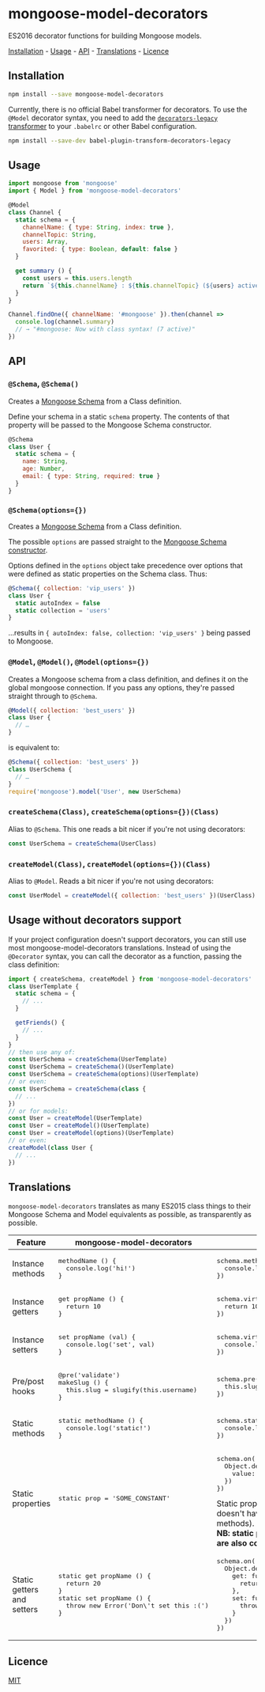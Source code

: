 # mongoose-model-decorators

ES2016 decorator functions for building Mongoose models.

[Installation](#installation) - [Usage](#usage) - [API](#api) -
[Translations](#translations) - [Licence](#licence)

## Installation

```bash
npm install --save mongoose-model-decorators
```

Currently, there is no official Babel transformer for decorators. To use the
`@Model` decorator syntax, you need to add the [`decorators-legacy` transformer](https://github.com/loganfsmyth/babel-plugin-transform-decorators-legacy)
to your `.babelrc` or other Babel configuration.

```bash
npm install --save-dev babel-plugin-transform-decorators-legacy
```

## Usage

```js
import mongoose from 'mongoose'
import { Model } from 'mongoose-model-decorators'

@Model
class Channel {
  static schema = {
    channelName: { type: String, index: true },
    channelTopic: String,
    users: Array,
    favorited: { type: Boolean, default: false }
  }

  get summary () {
    const users = this.users.length
    return `${this.channelName} : ${this.channelTopic} (${users} active)`
  }
}

Channel.findOne({ channelName: '#mongoose' }).then(channel =>
  console.log(channel.summary)
  // → "#mongoose: Now with class syntax! (7 active)"
})
```

## API

### `@Schema`, `@Schema()`

Creates a [Mongoose Schema](http://mongoosejs.com/docs/guide.html) from a Class
definition.

Define your schema in a static `schema` property. The contents of that property
will be passed to the Mongoose Schema constructor.

```js
@Schema
class User {
  static schema = {
    name: String,
    age: Number,
    email: { type: String, required: true }
  }
}
```

### `@Schema(options={})`

Creates a [Mongoose Schema](http://mongoosejs.com/docs/guide.html) from a Class
definition.

The possible `options` are passed straight to the [Mongoose Schema constructor](http://mongoosejs.com/docs/guide.html#options).

Options defined in the `options` object take precedence over options that were
defined as static properties on the Schema class. Thus:

```js
@Schema({ collection: 'vip_users' })
class User {
  static autoIndex = false
  static collection = 'users'
}
```

…results in `{ autoIndex: false, collection: 'vip_users' }` being passed to
Mongoose.

### `@Model`, `@Model()`, `@Model(options={})`

Creates a Mongoose schema from a class definition, and defines it on the global
mongoose connection. If you pass any options, they're passed straight through
to `@Schema`.

```js
@Model({ collection: 'best_users' })
class User {
  // …
}
```

is equivalent to:

```js
@Schema({ collection: 'best_users' })
class UserSchema {
  // …
}
require('mongoose').model('User', new UserSchema)
```

### `createSchema(Class)`, `createSchema(options={})(Class)`

Alias to `@Schema`. This one reads a bit nicer if you're not using decorators:

```js
const UserSchema = createSchema(UserClass)
```

### `createModel(Class)`, `createModel(options={})(Class)`

Alias to `@Model`. Reads a bit nicer if you're not using decorators:

```js
const UserModel = createModel({ collection: 'best_users' })(UserClass)
```

## Usage without decorators support

If your project configuration doesn't support decorators, you can still use most
mongoose-model-decorators translations. Instead of using the `@Decorator`
syntax, you can call the decorator as a function, passing the class definition:

```js
import { createSchema, createModel } from 'mongoose-model-decorators'
class UserTemplate {
  static schema = {
    // ...
  }

  getFriends() {
    // ...
  }
}
// then use any of:
const UserSchema = createSchema(UserTemplate)
const UserSchema = createSchema()(UserTemplate)
const UserSchema = createSchema(options)(UserTemplate)
// or even:
const UserSchema = createSchema(class {
  // ...
})
// or for models:
const User = createModel(UserTemplate)
const User = createModel()(UserTemplate)
const User = createModel(options)(UserTemplate)
// or even:
createModel(class User {
  // ...
})
```

## Translations

`mongoose-model-decorators` translates as many ES2015 class things to their
Mongoose Schema and Model equivalents as possible, as transparently as possible.

<table>
  <thead>
    <tr>
      <th> Feature </th>
      <th> mongoose-model-decorators </th>
      <th> plain Mongoose </th>
    </tr>
  </thead>
  <tbody>
    <tr>
      <td> Instance methods </td>
      <td>
        <pre lang="js">
methodName () {
  console.log('hi!')
}</pre>
      </td>
      <td>
        <pre lang="js">
schema.method('methodName', function methodName () {
  console.log('hi!')
})</pre>
      </td>
    </tr>
    <tr>
      <td> Instance getters </td>
      <td>
        <pre lang="js">
get propName () {
  return 10
}</pre>
      </td>
      <td>
        <pre lang="js">
schema.virtual('propName').get(function () {
  return 10
})</pre>
      </td>
    </tr>
    <tr>
      <td> Instance setters </td>
      <td>
        <pre lang="js">
set propName (val) {
  console.log('set', val)
}</pre>
      </td>
      <td>
        <pre lang="js">
schema.virtual('propName').set(function (val) {
  console.log('set', val)
})</pre>
      </td>
    </tr>
    <tr>
      <td> Pre/post hooks </td>
      <td>
        <pre lang="js">
@pre('validate')
makeSlug () {
  this.slug = slugify(this.username)
}
</pre>
      </td>
      <td>
        <pre lang="js">
schema.pre('validate', function makeSlug () {
  this.slug = slugify(this.username)
})
</pre>
      </td>
    </tr>
    <tr>
      <td> Static methods </td>
      <td>
        <pre lang="js">
static methodName () {
  console.log('static!')
}</pre>
      </td>
      <td>
        <pre lang="js">
schema.static('methodName', function methodName () {
  console.log('static!')
})</pre>
      </td>
    </tr>
    <tr>
      <td> Static properties </td>
      <td>
        <pre lang="js">static prop = 'SOME_CONSTANT'</pre>
      </td>
      <td>
        <pre lang="js">
schema.on('init', function (ModelClass) {
  Object.defineProperty(ModelClass, 'prop', {
    value: 'SOME_CONSTANT'
  })
})</pre>
        Static properties are a bit hacky, because Mongoose doesn't have a
        shorthand for them (only for static methods). They work well though :)<br>
        <strong>NB: static properties that are also Schema options are also copied.</strong>
      </td>
    </tr>
    <tr>
      <td> Static getters and setters </td>
      <td>
        <pre lang="js">
static get propName () {
  return 20
}
static set propName () {
  throw new Error('Don\'t set this :(')
}</pre>
      </td>
      <td>
        <pre lang="js">
schema.on('init', function (ModelClass) {
  Object.defineProperty(ModelClass, 'propName', {
    get: function () {
      return 20
    },
    set: function () {
      throw new Error('Don\'t set this :(')
    }
  })
})</pre>
      </td>
    </tr>
  </tbody>
</table>

## Licence

[MIT](./LICENSE)
